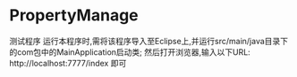 # PropertyManage
测试程序
运行本程序时,需将该程序导入至Eclipse上,并运行src/main/java目录下的com包中的MainApplication启动类;
然后打开浏览器,输入以下URL:
http://localhost:7777/index
即可
